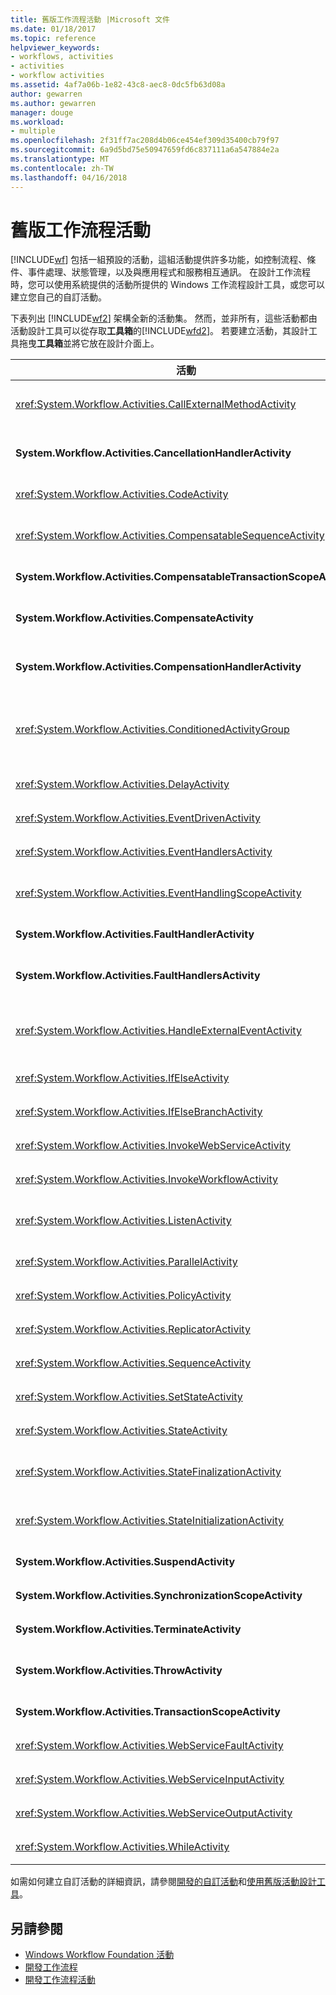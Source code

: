 ```yaml
---
title: 舊版工作流程活動 |Microsoft 文件
ms.date: 01/18/2017
ms.topic: reference
helpviewer_keywords:
- workflows, activities
- activities
- workflow activities
ms.assetid: 4af7a06b-1e82-43c8-aec8-0dc5fb63d08a
author: gewarren
ms.author: gewarren
manager: douge
ms.workload:
- multiple
ms.openlocfilehash: 2f31ff7ac208d4b06ce454ef309d35400cb79f97
ms.sourcegitcommit: 6a9d5bd75e50947659fd6c837111a6a547884e2a
ms.translationtype: MT
ms.contentlocale: zh-TW
ms.lasthandoff: 04/16/2018
---
```

# <a name="legacy-workflow-activities"></a>舊版工作流程活動

[!INCLUDE[wf](../workflow-designer/includes/wf_md.md)] 包括一組預設的活動，這組活動提供許多功能，如控制流程、條件、事件處理、狀態管理，以及與應用程式和服務相互通訊。 在設計工作流程時，您可以使用系統提供的活動所提供的 Windows 工作流程設計工具，或您可以建立您自己的自訂活動。

 下表列出 [!INCLUDE[wf2](../workflow-designer/includes/wf2_md.md)] 架構全新的活動集。 然而，並非所有，這些活動都由活動設計工具可以從存取**工具箱**的[!INCLUDE[wfd2](../workflow-designer/includes/wfd2_md.md)]。 若要建立活動，其設計工具拖曳**工具箱**並將它放在設計介面上。

|活動|描述|
|--------------|-----------------|
|<xref:System.Workflow.Activities.CallExternalMethodActivity>|搭配**HandleExternalEventActivity**活動與本機服務的輸入和輸出通訊。 如需詳細資訊，請參閱[使用 CallExternalMethodActivity 活動](http://go.microsoft.com/fwlink?LinkID=65060)。|
|**System.Workflow.Activities.CancellationHandlerActivity**|用於包含清除邏輯，適用於複合活動的所有子系完成執行前即取消複合活動時。 如需詳細資訊，請參閱[使用 CancellationHandlerActivity 活動](http://go.microsoft.com/fwlink?LinkID=65061)。|
|<xref:System.Workflow.Activities.CodeActivity>|讓您將 Visual Basic 或 C# 程式碼新增至您的工作流程。 如需詳細資訊，請參閱[使用 CodeActivity 活動](http://go.microsoft.com/fwlink?LinkID=65062)。|
|<xref:System.Workflow.Activities.CompensatableSequenceActivity>|<xref:System.Workflow.Activities.SequenceActivity> 的可補償版本。 如需詳細資訊，請參閱[使用 CompensatableSequenceActivity 活動](http://go.microsoft.com/fwlink?LinkID=65002)。|
|**System.Workflow.Activities.CompensatableTransactionScopeActivity**|可補償版本**TransactionScopeActivity**。 如需詳細資訊，請參閱[使用 CompensatableTransactionScopeActivity 活動](http://go.microsoft.com/fwlink?LinkID=65063)。|
|**System.Workflow.Activities.CompensateActivity**|當錯誤發生時，可讓您呼叫程式碼以復原或補償工作流程已執行的作業。 如需詳細資訊，請參閱[使用 CompensateActivity 活動](http://go.microsoft.com/fwlink?LinkID=65064)。|
|**System.Workflow.Activities.CompensationHandlerActivity**|包裝函式之一個或多個活動的執行補償的活動已完成之 TransactionScopeActivity 活動，如需詳細資訊，請參閱[使用 CompensationHandlerActivity 活動](http://go.microsoft.com/fwlink?LinkID=65065)。|
|<xref:System.Workflow.Activities.ConditionedActivityGroup>|根據套用在 <xref:System.Workflow.Activities.ConditionedActivityGroup> 活動本身的條件，以及根據個別套用在每個子系的條件，來執行子活動。 如需詳細資訊，請參閱[使用 ConditionedActivityGroup 活動](http://go.microsoft.com/fwlink?LinkID=65066)。|
|<xref:System.Workflow.Activities.DelayActivity>|可讓您在工作流程中建置以逾時間隔為基礎的延遲。 如需詳細資訊，請參閱[使用 DelayActivity 活動](http://go.microsoft.com/fwlink?LinkID=65067)。|
|<xref:System.Workflow.Activities.EventDrivenActivity>|包裝一或多個發生指定事件時執行的活動。 如需詳細資訊，請參閱[使用 EventDrivenActivity 活動](http://go.microsoft.com/fwlink?LinkID=65068)。|
|<xref:System.Workflow.Activities.EventHandlersActivity>|提供將事件與活動產生關聯的架構。 如需詳細資訊，請參閱[使用 EventHandlersActivity 活動](http://go.microsoft.com/fwlink?LinkID=65069)。|
|<xref:System.Workflow.Activities.EventHandlingScopeActivity>|執行其主要子活動，同時具有<xref:System.Workflow.Activities.EventHandlersActivity>。 如需詳細資訊，請參閱[使用 EventHandlingScopeActivity 活動](http://go.microsoft.com/fwlink?LinkID=65070)。|
|**System.Workflow.Activities.FaultHandlerActivity**|用於處理您指定之類型的例外狀況。 如需詳細資訊，請參閱[使用 FaultHandlerActivity 活動](http://go.microsoft.com/fwlink?LinkID=65071)。|
|**System.Workflow.Activities.FaultHandlersActivity**|代表已排序的清單的型別其子活動的複合活動**System.Workflow.Activities.FaultHandlerActivity**。 如需詳細資訊，請參閱[使用 FaultHandlersActivity 活動](http://go.microsoft.com/fwlink?LinkID=65072)。|
|<xref:System.Workflow.Activities.HandleExternalEventActivity>|搭配<xref:System.Workflow.Activities.CallExternalMethodActivity>活動與本機服務的輸入和輸出通訊。 如需詳細資訊，請參閱[使用 HandleExternalEventActivity 活動](http://go.microsoft.com/fwlink?LinkID=65073)。|
|<xref:System.Workflow.Activities.IfElseActivity>|測試每個分支上的條件，並執行條件等於其第一個分支上的活動**true**。 如需詳細資訊，請參閱[使用 IfElseActivity 活動](http://go.microsoft.com/fwlink?LinkID=65074)。|
|<xref:System.Workflow.Activities.IfElseBranchActivity>|表示 <xref:System.Workflow.Activities.IfElseActivity> 的分支。 如需詳細資訊，請參閱[使用 IfElseBranchActivity 活動](http://go.microsoft.com/fwlink?LinkID=65075)。|
|<xref:System.Workflow.Activities.InvokeWebServiceActivity>|可讓您的工作流程叫用 Web 服務。 如需詳細資訊，請參閱[使用 InvokeWebServiceActivity 活動](http://go.microsoft.com/fwlink?LinkID=65076)。|
|<xref:System.Workflow.Activities.InvokeWorkflowActivity>|可讓您的工作流程叫用另一個工作流程。 如需詳細資訊，請參閱[使用 InvokeWorkflowActivity 活動](http://go.microsoft.com/fwlink?LinkID=65077)。|
|<xref:System.Workflow.Activities.ListenActivity>|複合活動，其中只包含 <xref:System.Workflow.Activities.EventDrivenActivity> 子活動。 如需詳細資訊，請參閱[使用 ListenActivity 活動](http://go.microsoft.com/fwlink?LinkID=65078)。|
|<xref:System.Workflow.Activities.ParallelActivity>|提供方法來排程兩個以上的子**SequenceActivity**活動分支的同時處理。 如需詳細資訊，請參閱[使用 ParallelActivity 活動](http://go.microsoft.com/fwlink?LinkID=65079)。|
|<xref:System.Workflow.Activities.PolicyActivity>|用來表示規則的集合。 規則，其中包含條件和結果動作。 如需詳細資訊，請參閱[使用 PolicyActivity 活動](http://go.microsoft.com/fwlink?LinkID=65004)。|
|<xref:System.Workflow.Activities.ReplicatorActivity>|建立單一子活動的多個執行個體。 如需詳細資訊，請參閱[使用 ReplicatorActivity 活動](http://go.microsoft.com/fwlink?LinkID=65080)。|
|<xref:System.Workflow.Activities.SequenceActivity>|提供一種簡單的方法將多個活動連結在一起，以進行循序執行。 如需詳細資訊，請參閱[使用 SequenceActivity 活動](http://go.microsoft.com/fwlink?LinkID=65081)。|
|<xref:System.Workflow.Activities.SetStateActivity>|指定轉換至新狀態。 如需詳細資訊，請參閱[使用 SetStateActivity 活動](http://go.microsoft.com/fwlink?LinkID=65082)。|
|<xref:System.Workflow.Activities.StateActivity>|表示狀態機器工作流程中的狀態。 如需詳細資訊，請參閱[使用 StateActivity 活動](http://go.microsoft.com/fwlink?LinkID=65083)。|
|<xref:System.Workflow.Activities.StateFinalizationActivity>|用於<xref:System.Workflow.Activities.StateActivity>做為離開時所執行的子活動的容器活動**StateActivity**活動。 如需詳細資訊，請參閱[使用 StateFinalizationActivity 活動](http://go.microsoft.com/fwlink?LinkID=65008)。|
|<xref:System.Workflow.Activities.StateInitializationActivity>|用於<xref:System.Workflow.Activities.StateActivity>做為輸入時所執行的子活動的容器活動**StateActivity**活動。 如需詳細資訊，請參閱[使用 StateInitializationActivity 活動](http://go.microsoft.com/fwlink?LinkID=65006)。|
|**System.Workflow.Activities.SuspendActivity**|暫止工作流程的作業，以便在有某些需要特別注意的錯誤狀況時介入。 如需詳細資訊，請參閱[使用 SuspendActivity 活動](http://go.microsoft.com/fwlink?LinkID=65084)。|
|**System.Workflow.Activities.SynchronizationScopeActivity**|在同步化領域中循序執行所包含的活動。 如需詳細資訊，請參閱[使用 SynchronizationScopeActivity 活動](http://go.microsoft.com/fwlink?LinkID=65085)。|
|**System.Workflow.Activities.TerminateActivity**|讓您能夠在發生錯誤狀況時立即結束工作流程的作業。 如需詳細資訊，請參閱[使用 TerminateActivity 活動](http://go.microsoft.com/fwlink?LinkID=65086)。|
|**System.Workflow.Activities.ThrowActivity**|讓您能夠擷取擲回的商務例外狀況，做為工作流程其中繼資料程序的一部分。 如需詳細資訊，請參閱[使用 ThrowActivity 活動](http://go.microsoft.com/fwlink?LinkID=65087)。|
|**System.Workflow.Activities.TransactionScopeActivity**|提供異動和例外狀況處理的架構。 如需詳細資訊，請參閱[使用 TransactionScopeActivity 活動](http://go.microsoft.com/fwlink?LinkID=65088)。|
|<xref:System.Workflow.Activities.WebServiceFaultActivity>|讓您將 Web 服務錯誤的發生頻率製成模型。 如需詳細資訊，請參閱[使用 WebServiceFaultActivity 活動](http://go.microsoft.com/fwlink?LinkID=65089)。|
|<xref:System.Workflow.Activities.WebServiceInputActivity>|從 Web 服務接收資料。 如需詳細資訊，請參閱[使用 WebServiceInputActivity 活動](http://go.microsoft.com/fwlink?LinkID=65090)。|
|<xref:System.Workflow.Activities.WebServiceOutputActivity>|回應對工作流程提出的 Web 服務要求。 如需詳細資訊，請參閱[使用 WebServiceOutputActivity 活動](http://go.microsoft.com/fwlink?LinkID=65092)。|
|<xref:System.Workflow.Activities.WhileActivity>|讓工作流程執行迴圈，直到符合條件為止。 如需詳細資訊，請參閱[使用 WhileActivity 活動](http://go.microsoft.com/fwlink?LinkID=65091)。|

 如需如何建立自訂活動的詳細資訊，請參閱[開發的自訂活動](http://go.microsoft.com/fwlink?LinkID=65023)和[使用舊版活動設計工具](../workflow-designer/using-the-legacy-activity-designer.md)。

## <a name="see-also"></a>另請參閱

- [Windows Workflow Foundation 活動](http://go.microsoft.com/fwlink?LinkID=65005)
- [開發工作流程](http://go.microsoft.com/fwlink?LinkID=65010)
- [開發工作流程活動](http://go.microsoft.com/fwlink?LinkID=65023)